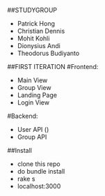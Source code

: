 ##STUDYGROUP
- Patrick Hong
- Christian Dennis
- Mohit Kohli
- Dionysius Andi
- Theodorus Budiyanto

##FIRST ITERATION
#Frontend:
- Main View
- Group View
- Landing Page
- Login View

#Backend:
- User API ()
- Group API 

##Install
- clone this repo
- do bundle install
- rake s
- localhost:3000